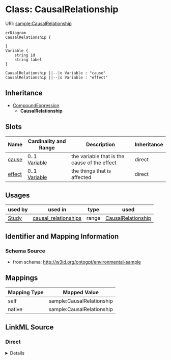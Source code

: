 # Class: CausalRelationship



URI: [sample:CausalRelationship](http://w3id.org/ontogpt/environmental-sample/CausalRelationship)


```mermaid
erDiagram
CausalRelationship {

}
Variable {
    string id  
    string label  
}

CausalRelationship ||--|o Variable : "cause"
CausalRelationship ||--|o Variable : "effect"

```




## Inheritance
* [CompoundExpression](CompoundExpression.md)
    * **CausalRelationship**



## Slots

| Name | Cardinality and Range | Description | Inheritance |
| ---  | --- | --- | --- |
| [cause](cause.md) | 0..1 <br/> [Variable](Variable.md) | the variable that is the cause of the effect | direct |
| [effect](effect.md) | 0..1 <br/> [Variable](Variable.md) | the things that is affected | direct |





## Usages

| used by | used in | type | used |
| ---  | --- | --- | --- |
| [Study](Study.md) | [causal_relationships](causal_relationships.md) | range | [CausalRelationship](CausalRelationship.md) |






## Identifier and Mapping Information







### Schema Source


* from schema: http://w3id.org/ontogpt/environmental-sample





## Mappings

| Mapping Type | Mapped Value |
| ---  | ---  |
| self | sample:CausalRelationship |
| native | sample:CausalRelationship |


## LinkML Source

<!-- TODO: investigate https://stackoverflow.com/questions/37606292/how-to-create-tabbed-code-blocks-in-mkdocs-or-sphinx -->

### Direct

<details>
```yaml
name: CausalRelationship
from_schema: http://w3id.org/ontogpt/environmental-sample
rank: 1000
is_a: CompoundExpression
attributes:
  cause:
    name: cause
    description: the variable that is the cause of the effect
    from_schema: http://w3id.org/ontogpt/environmental-sample
    rank: 1000
    range: Variable
  effect:
    name: effect
    description: the things that is affected
    from_schema: http://w3id.org/ontogpt/environmental-sample
    rank: 1000
    range: Variable

```
</details>

### Induced

<details>
```yaml
name: CausalRelationship
from_schema: http://w3id.org/ontogpt/environmental-sample
rank: 1000
is_a: CompoundExpression
attributes:
  cause:
    name: cause
    description: the variable that is the cause of the effect
    from_schema: http://w3id.org/ontogpt/environmental-sample
    rank: 1000
    alias: cause
    owner: CausalRelationship
    domain_of:
    - CausalRelationship
    range: Variable
  effect:
    name: effect
    description: the things that is affected
    from_schema: http://w3id.org/ontogpt/environmental-sample
    rank: 1000
    alias: effect
    owner: CausalRelationship
    domain_of:
    - CausalRelationship
    range: Variable

```
</details>